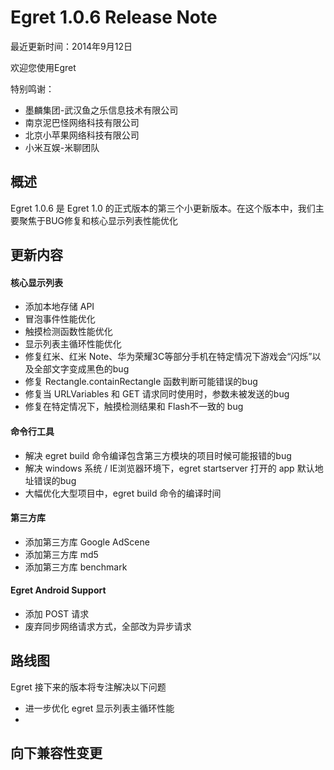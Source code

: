 Egret 1.0.6 Release Note
===============================

最近更新时间：2014年9月12日


欢迎您使用Egret

特别鸣谢：

* 墨麟集团-武汉鱼之乐信息技术有限公司
* 南京泥巴怪网络科技有限公司
* 北京小苹果网络科技有限公司
* 小米互娱-米聊团队

## 概述
Egret 1.0.6 是 Egret 1.0 的正式版本的第三个小更新版本。在这个版本中，我们主要聚焦于BUG修复和核心显示列表性能优化

## 更新内容

#### 核心显示列表
* 添加本地存储 API
* 冒泡事件性能优化
* 触摸检测函数性能优化
* 显示列表主循环性能优化
* 修复红米、红米 Note、华为荣耀3C等部分手机在特定情况下游戏会“闪烁”以及全部文字变成黑色的bug
* 修复 Rectangle.containRectangle 函数判断可能错误的bug
* 修复当 URLVariables 和 GET 请求同时使用时，参数未被发送的bug
* 修复在特定情况下，触摸检测结果和 Flash不一致的 bug



#### 命令行工具
* 解决 egret build 命令编译包含第三方模块的项目时候可能报错的bug
* 解决 windows 系统 / IE浏览器环境下，egret startserver 打开的 app 默认地址错误的bug
* 大幅优化大型项目中，egret build 命令的编译时间

#### 第三方库
* 添加第三方库 Google AdScene
* 添加第三方库 md5
* 添加第三方库 benchmark


#### Egret Android Support
* 添加 POST 请求
* 废弃同步网络请求方式，全部改为异步请求




## 路线图
Egret 接下来的版本将专注解决以下问题
* 进一步优化 egret 显示列表主循环性能
*


## 向下兼容性变更
